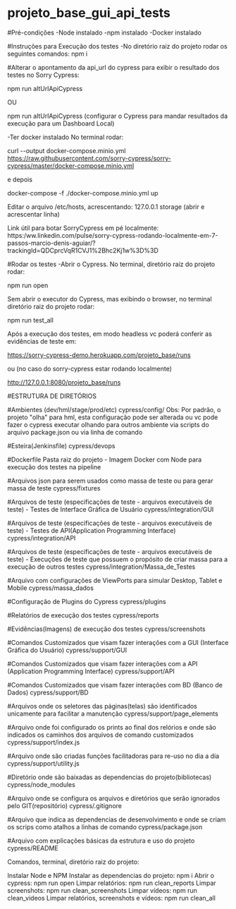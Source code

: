 # projeto_base_gui_api_tests

#Pré-condições
-Node instalado
-npm instalado
-Docker instalado

#Instruções para Execução dos testes
-No diretório raiz do projeto rodar os seguintes comandos:
npm i

#Alterar o apontamento da api_url do cypress para exibir o resultado dos testes no Sorry Cypress:

npm run altUrlApiCypress

OU


npm run altUrlApiCypress (configurar o Cypress para mandar resultados da execução para um Dashboard Local)

-Ter docker instalado
No terminal rodar:

curl --output docker-compose.minio.yml https://raw.githubusercontent.com/sorry-cypress/sorry-cypress/master/docker-compose.minio.yml

e depois

docker-compose -f ./docker-compose.minio.yml up

Editar o arquivo /etc/hosts, acrescentando: 127.0.0.1 storage (abrir e acrescentar linha)

Link útil para botar SorryCypress em pé localmente:
https:/ww.linkedin.com/pulse/sorry-cypress-rodando-localmente-em-7-passos-marcio-denis-aguiar/?trackingId=QDCprcVqR1CVJ1%2Bhc2Kj1w%3D%3D


#Rodar os testes
-Abrir o Cypress. No terminal, diretório raiz do projeto rodar:

npm run open

Sem abrir o executor do Cypress, mas exibindo o browser, no terminal diretório raiz do projeto rodar:


npm run test_all

Após a execução dos testes, em modo headless vc poderá conferir as evidências de teste em:

https://sorry-cypress-demo.herokuapp.com/projeto_base/runs

ou (no caso do sorry-cypress estar rodando localmente)

http://127.0.0.1:8080/projeto_base/runs

#ESTRUTURA DE DIRETÓRIOS

#Ambientes (dev/hml/stage/prod/etc)
cypress/config/
Obs: Por padrão, o projeto "olha" para hml, esta configuração pode ser alterada ou vc pode fazer o cypress executar olhando para outros ambiente via scripts do arquivo package.json ou via linha de comando

#Esteira(Jenkinsfile)
cypress/devops

#Dockerfile
Pasta raiz do projeto - Imagem Docker com Node para execução dos testes na pipeline

#Arquivos json para serem usados como massa de teste ou para gerar massa de teste
cypress/fixtures

#Arquivos de teste (especificações de teste - arquivos executáveis de teste) - Testes de Interface Gráfica de Usuário
cypress/integration/GUI

#Arquivos de teste (especificações de teste - arquivos executáveis de teste) - Testes de API(Application Programming Interface)
cypress/integration/API

#Arquivos de teste (especificações de teste - arquivos executáveis de teste) - Execuções de teste que possuem o propósito de criar massa para a execução de outros testes
cypress/integration/Massa_de_Testes

#Arquivo com configurações de ViewPorts para simular Desktop, Tablet e Mobile
cypress/massa_dados

#Configuração de Plugins do Cypress
cypress/plugins

#Relatórios de execução dos testes
cypress/reports

#Evidências(Imagens) de execução dos testes
cypress/screenshots

#Comandos Customizados que visam fazer interações com a GUI (Interface Gráfica do Usuário)
cypress/support/GUI

#Comandos Customizados que visam fazer interações com a API (Application Programming Interface)
cypress/support/API

#Comandos Customizados que visam fazer interações com BD (Banco de Dados)
cypress/support/BD

#Arquivos onde os seletores das páginas(telas) são identificados unicamente para facilitar a manutenção
cypress/support/page_elements

#Arquivo onde foi configurado os prints ao final dos relórios e onde são indicados os caminhos dos arquivos de comando customizados 
cypress/support/index.js

#Arquivo onde são criadas funções facilitadoras para re-uso no dia a dia
cypress/support/utility.js

#Diretório onde são baixadas as dependencias do projeto(bibliotecas)
cypress/node_modules

#Arquivo onde se configura os arquivos e diretórios que serão ignorados pelo GIT(repositório)
cypress/.gitignore

#Arquivo que indica as dependencias de desenvolvimento e onde se criam os scrips como atalhos a linhas de comando
cypress/package.json

#Arquivo com explicações básicas da estrutura e uso do projeto
cypress/README



Comandos, terminal, diretório raiz do projeto:


Instalar Node e NPM
Instalar as dependencias do projeto: npm i
Abrir o cypress: npm run open
Limpar relatórios: npm run clean_reports
Limpar screenshots: npm run clean_screenshots
Limpar vídeos: npm run clean_videos
Limpar relatórios, screenshots e vídeos: npm run clean_all
